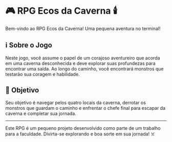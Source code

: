 # 🎮 RPG Ecos da Caverna 🕯️

Bem-vindo ao RPG Ecos da Caverna! Uma pequena aventura no terminal!

## ℹ️ Sobre o Jogo

Neste jogo, você assume o papel de um corajoso aventureiro que acorda em uma caverna desconhecida e deve explorar suas profundezas para encontrar uma saída. Ao longo do caminho, você encontrará monstros que testarão sua coragem e habilidade.

## 🎯 Objetivo

Seu objetivo é navegar pelos quatro locais da caverna, derrotar os monstros que guardam o caminho e enfrentar o chefe final para escapar da caverna e completar sua jornada.

---

Este RPG é um pequeno projeto desenvolvido como parte de um trabalho para a faculdade. Divirta-se explorando e boa sorte em sua jornada! ☠️
